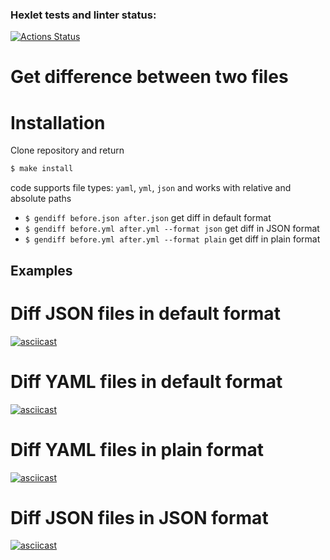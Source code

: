 ### Hexlet tests and linter status:
[![Actions Status](https://github.com/mrBertieWooster/frontend-project-lvl2/workflows/hexlet-check/badge.svg)](https://github.com/mrBertieWooster/frontend-project-lvl2/actions)

Get difference between two files
======================

# Installation

Clone repository and return
```sh
$ make install
```

code supports file types: `yaml`, `yml`, `json` and works with relative and absolute paths
* `$ gendiff before.json after.json` get diff in default format
* `$ gendiff before.yml after.yml --format json` get diff in JSON format
* `$ gendiff before.yml after.yml --format plain` get diff in plain format

## Examples

Diff JSON files in default format
=================================

[![asciicast](https://asciinema.org/a/xU6SuvdhhMXNg1IgmRMHlJ3MD.svg)](https://asciinema.org/a/xU6SuvdhhMXNg1IgmRMHlJ3MD)

Diff YAML files in default format
=================================

[![asciicast](https://asciinema.org/a/qu3I9ZIPHJNl7tW00db07A2n1.svg)](https://asciinema.org/a/qu3I9ZIPHJNl7tW00db07A2n1)

Diff YAML files in plain format
=================================

[![asciicast](https://asciinema.org/a/6GPkD2wk0LwqL2G0GFUq7dQJV.svg)](https://asciinema.org/a/6GPkD2wk0LwqL2G0GFUq7dQJV)

Diff JSON files in JSON format
=================================

[![asciicast](https://asciinema.org/a/gnVuKvV8UVUdtLoNohLMxT29E.svg)](https://asciinema.org/a/gnVuKvV8UVUdtLoNohLMxT29E)
